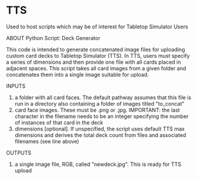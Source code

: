 # TTS
Used to host scripts which may be of interest for Tabletop Simulator Users

ABOUT
Python Script: Deck Generator

This code is intended to generate concatenated image files for uploading custom card decks to Tabletop Simulator (TTS). In TTS, users must specify a series of dimensions and then provide one file with all cards placed in adjacent spaces. This script takes all card images from a given folder and concatenates them into a single image suitable for upload.

INPUTS
1) a folder with all card faces. The default pathway assumes that this file is run in a directory also containing a folder of images titled "to_concat"
2) card face images. These must be .png or .jpg.
  IMPORTANT: the last character in the filename needs to be an integer specifying the number of instances of that card in the deck
3) dimensions [optional]. If unspecified, the script uses default TTS max dimensions and derives the total deck count from files and associated filenames (see line above)

OUTPUTS
1) a single image file, RGB, called "newdeck.jpg". This is ready for TTS upload
